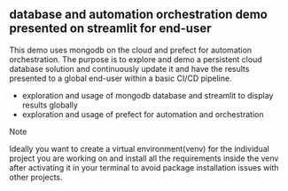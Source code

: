 ## database and automation orchestration demo presented on streamlit for end-user

This demo uses mongodb on the cloud and prefect for automation orchestration. The purpose is to explore and demo a persistent cloud database solution and continuously update it and have the results presented to a global end-user within a basic CI/CD pipeline.

- exploration and usage of mongodb database and streamlit to display results globally
- exploration and usage of prefect for automation and orchestration

> [!NOTE]
> Ideally you want to create a virtual environment(venv) for the individual project you are working on and install all the requirements inside the venv after activating it in your terminal to avoid package installation issues with other projects.

